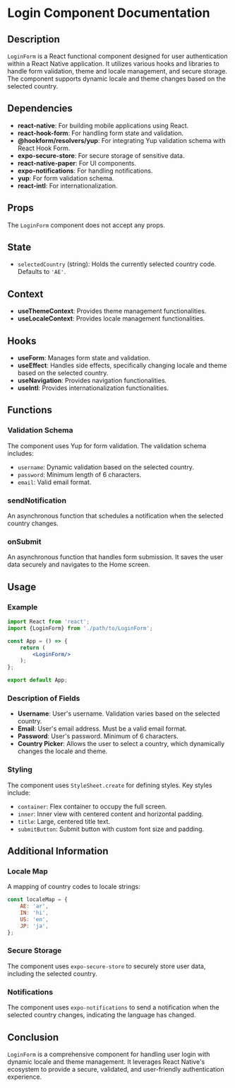 # Login Component Documentation

## Description

`LoginForm` is a React functional component designed for user authentication within a React Native application. It
utilizes various hooks and libraries to handle form validation, theme and locale management, and secure storage. The
component supports dynamic locale and theme changes based on the selected country.

## Dependencies

- **react-native**: For building mobile applications using React.
- **react-hook-form**: For handling form state and validation.
- **@hookform/resolvers/yup**: For integrating Yup validation schema with React Hook Form.
- **expo-secure-store**: For secure storage of sensitive data.
- **react-native-paper**: For UI components.
- **expo-notifications**: For handling notifications.
- **yup**: For form validation schema.
- **react-intl**: For internationalization.

## Props

The `LoginForm` component does not accept any props.

## State

- `selectedCountry` (string): Holds the currently selected country code. Defaults to `'AE'`.

## Context

- **useThemeContext**: Provides theme management functionalities.
- **useLocaleContext**: Provides locale management functionalities.

## Hooks

- **useForm**: Manages form state and validation.
- **useEffect**: Handles side effects, specifically changing locale and theme based on the selected country.
- **useNavigation**: Provides navigation functionalities.
- **useIntl**: Provides internationalization functionalities.

## Functions

### Validation Schema

The component uses Yup for form validation. The validation schema includes:

- `username`: Dynamic validation based on the selected country.
- `password`: Minimum length of 6 characters.
- `email`: Valid email format.

### sendNotification

An asynchronous function that schedules a notification when the selected country changes.

### onSubmit

An asynchronous function that handles form submission. It saves the user data securely and navigates to the Home screen.

## Usage

### Example

```jsx
import React from 'react';
import {LoginForm} from './path/to/LoginForm';

const App = () => {
    return (
        <LoginForm/>
    );
};

export default App;
```

### Description of Fields

- **Username**: User's username. Validation varies based on the selected country.
- **Email**: User's email address. Must be a valid email format.
- **Password**: User's password. Minimum of 6 characters.
- **Country Picker**: Allows the user to select a country, which dynamically changes the locale and theme.

### Styling

The component uses `StyleSheet.create` for defining styles. Key styles include:

- `container`: Flex container to occupy the full screen.
- `inner`: Inner view with centered content and horizontal padding.
- `title`: Large, centered title text.
- `submitButton`: Submit button with custom font size and padding.

## Additional Information

### Locale Map

A mapping of country codes to locale strings:

```jsx
const localeMap = {
    AE: 'ar',
    IN: 'hi',
    US: 'en',
    JP: 'ja',
};
```

### Secure Storage

The component uses `expo-secure-store` to securely store user data, including the selected country.

### Notifications

The component uses `expo-notifications` to send a notification when the selected country changes, indicating the
language has changed.

## Conclusion

`LoginForm` is a comprehensive component for handling user login with dynamic locale and theme management. It leverages
React Native's ecosystem to provide a secure, validated, and user-friendly authentication experience.
